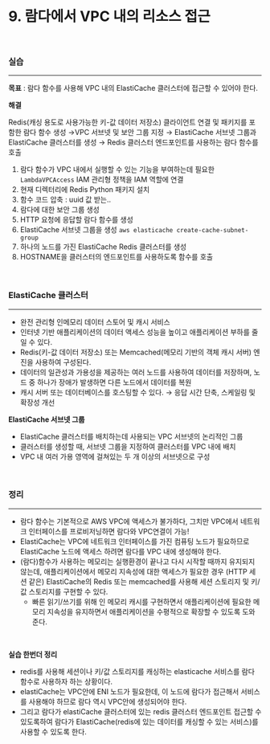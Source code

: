 # 9. 람다에서 VPC 내의 리소스 접근

<br>

### 실습

---

**목표** : 람다 함수를 사용해 VPC 내의 ElastiCache 클러스터에 접근할 수 있어야 한다.

**해결**

Redis(캐싱 용도로 사용가능한 키-값 데이터 저장소) 클라이언트 연결 및 패키지를 포함한 람다 함수 생성 →VPC 서브넷 및 보안 그룹 지정 → ElastiCache 서브넷 그룹과 ElastiCache 클러스터를 생성 → Redis 클러스터 엔드포인트를 사용하는 람다 함수를 호출

1. 람다 함수가 VPC 내에서 실행할 수 있는 기능을 부여하는데 필요한 `LambdaVPCAccess` IAM 관리형 정책을 IAM 역할에 연결
2. 현재 디렉터리에 Redis Python 패키지 설치
3. 함수 코드 압축 : uuid 값 받는..
4. 람다에 대한 보안 그룹 생성
5. HTTP 요청에 응답할 람다 함수를 생성
6. ElastiCache 서브넷 그룹을 생성 `aws elasticache create-cache-subnet-group`
7. 하나의 노드를 가진 ElastiCache Redis 클러스터를 생성
8. HOSTNAME을 클러스터의 엔드포인트를 사용하도록 함수를 호출

<br>

### ElastiCache 클러스터

---

- 완전 관리형 인메모리 데이터 스토어 및 캐시 서비스
- 인터넷 기반 애플리케이션의 데이터 액세스 성능을 높이고 애플리케이션 부하를 줄일 수 있다.
- Redis(키-값 데이터 저장소) 또는 Memcached(메모리 기반의 객체 캐시 서버) 엔진을 사용하여 구성된다.
- 데이터의 일관성과 가용성을 제공하는 여러 노드를 사용하여 데이터를 저장하며, 노드 중 하나가 장애가 발생하면 다른 노드에서 데이터를 복원
- 캐시 서버 또는 데이터베이스를 호스팅할 수 있다. → 응답 시간 단축, 스케일링 및 확장성 개선

**ElastiCache 서브넷 그룹**

- ElastiCache 클러스터를 배치하는데 사용되는 VPC 서브넷의 논리적인 그룹
- 클러스터를 생성할 때, 서브넷 그룹을 지정하여 클러스터를 VPC 내에 배치
- VPC 내 여러 가용 영역에 걸쳐있는 두 개 이상의 서브넷으로 구성

<br>

### 정리

---

- 람다 함수는 기본적으로 AWS VPC에 액세스가 불가하다, 그치만 VPC에서 네트워크 인터페이스를 프로비저닝하면 람다와 VPC연결이 가능!
- ElastiCache는 VPC에 네트워크 인터페이스를 가진 컴퓨팅 노드가 필요하므로 ElastiCache 노드에 액세스 하려면 람다를 VPC 내에 생성해야 한다.
- (람다)함수가 사용하는 메모리는 실행환경이 끝나고 다시 시작할 때까지 유지되지 않는데, 애플리케이션에서 메모리 지속성에 대한 액세스가 필요한 경우 (HTTP 세션 같은) ElastiCache의 Redis 또는 memcached를 사용해 세션 스토리지 및 키/값 스토리지를 구현할 수 있다.
  - 빠른 읽기/쓰기를 위해 인 메모리 캐시를 구현하면서 애플리케이션에 필요한 메모리 지속성을 유지하면서 애플리케이션을 수평적으로 확장할 수 있도록 도와준다.

<br>

**실습 한번더 정리**

- redis를 사용해 세션이나 키/값 스토리지를 캐싱하는 elasticache 서비스를 람다 함수로 사용하자 하는 상황이다.
- elastiCache는 VPC안에 ENI 노드가 필요한데, 이 노드에 람다가 접근해서 서비스를 사용해야 하므로 람다 역시 VPC안에 생성되어야 한다.
- 그리고 람다가 elastiCache 클러스터에 있는 redis 클러스터 엔드포인트 접근할 수 있도록하여 람다가 ElastiCache(redis에 있는 데이터를 캐싱할 수 있는 서비스)를 사용할 수 있도록 한다.
